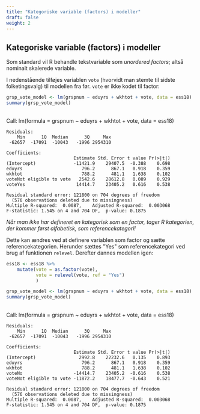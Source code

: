 ```yaml
---
title: "Kategoriske variable (factors) i modeller"
draft: false
weight: 2
---
```


## Kategoriske variable (factors) i modeller

Som standard vil R behandle tekstvariable som *unordered factors*; altså nominalt skalerede variable.

I nedenstående tilføjes variablen `vote` (hvorvidt man stemte til sidste folketingsvalg) til modellen fra før. `vote` er ikke kodet til factor: 


```R
grsp_vote_model <- lm(grspnum ~ eduyrs + wkhtot + vote, data = ess18)
summary(grsp_vote_model)
```


​    
    Call:
    lm(formula = grspnum ~ eduyrs + wkhtot + vote, data = ess18)
    
    Residuals:
        Min      1Q  Median      3Q     Max 
     -62657  -17091  -10043   -1996 2954310 
    
    Coefficients:
                             Estimate Std. Error t value Pr(>|t|)
    (Intercept)              -11421.9    29407.5  -0.388    0.698
    eduyrs                      796.2      867.1   0.918    0.359
    wkhtot                      788.2      481.1   1.638    0.102
    voteNot eligible to vote   2542.6    28612.8   0.089    0.929
    voteYes                   14414.7    23405.2   0.616    0.538
    
    Residual standard error: 121800 on 704 degrees of freedom
      (576 observations deleted due to missingness)
    Multiple R-squared:  0.0087,	Adjusted R-squared:  0.003068 
    F-statistic: 1.545 on 4 and 704 DF,  p-value: 0.1875



*Når man ikke har defineret en kategorisk som en factor, tager R kategorien, der kommer først alfabetisk, som referencekategori!*

Dette kan ændres ved at definere variablen som factor og sætte referencekategorien. Herunder sættes "Yes" som referencekategori ved brug af funktionen `relevel`. Derefter dannes modellen igen:


```R
ess18 <- ess18 %>%
    mutate(vote = as.factor(vote),
           vote = relevel(vote, ref = "Yes")
           )
```


```R
grsp_vote_model <- lm(grspnum ~ eduyrs + wkhtot + vote, data = ess18)
summary(grsp_vote_model)
```


​    
    Call:
    lm(formula = grspnum ~ eduyrs + wkhtot + vote, data = ess18)
    
    Residuals:
        Min      1Q  Median      3Q     Max 
     -62657  -17091  -10043   -1996 2954310 
    
    Coefficients:
                             Estimate Std. Error t value Pr(>|t|)
    (Intercept)                2992.8    22232.6   0.135    0.893
    eduyrs                      796.2      867.1   0.918    0.359
    wkhtot                      788.2      481.1   1.638    0.102
    voteNo                   -14414.7    23405.2  -0.616    0.538
    voteNot eligible to vote -11872.2    18477.7  -0.643    0.521
    
    Residual standard error: 121800 on 704 degrees of freedom
      (576 observations deleted due to missingness)
    Multiple R-squared:  0.0087,	Adjusted R-squared:  0.003068 
    F-statistic: 1.545 on 4 and 704 DF,  p-value: 0.1875


